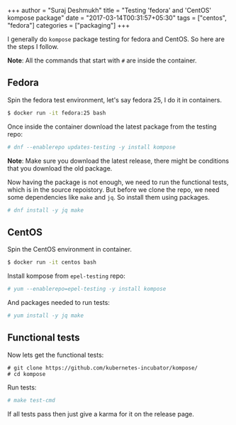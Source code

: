 +++
author = "Suraj Deshmukh"
title = "Testing 'fedora' and 'CentOS' kompose package"
date = "2017-03-14T00:31:57+05:30"
tags = ["centos", "fedora"]
categories = ["packaging"]
+++

I generally do `kompose` package testing for fedora and CentOS. So here are the steps I follow.

**Note**: All the commands that start with `#` are inside the container.

## Fedora

Spin the fedora test environment, let's say fedora 25, I do it in containers.

```bash
$ docker run -it fedora:25 bash
```

Once inside the container download the latest package from the testing repo:

```bash
# dnf --enablerepo updates-testing -y install kompose
```

**Note**: Make sure you download the latest release, there might be conditions that you download the old package.

Now having the package is not enough, we need to run the functional tests, which is in the source repoistory. But before we clone the repo, we need some dependencies like `make` and `jq`. So install them using packages.

```bash
# dnf install -y jq make
```

## CentOS

Spin the CentOS environment in container.

```bash
$ docker run -it centos bash
```

Install kompose from `epel-testing` repo:

```bash
# yum --enablerepo=epel-testing -y install kompose
```

And packages needed to run tests:

```bash
# yum install -y jq make
```

## Functional tests

Now lets get the functional tests:

```
# git clone https://github.com/kubernetes-incubator/kompose/
# cd kompose
```

Run tests:

```bash
# make test-cmd
```

If all tests pass then just give a karma for it on the release page.

